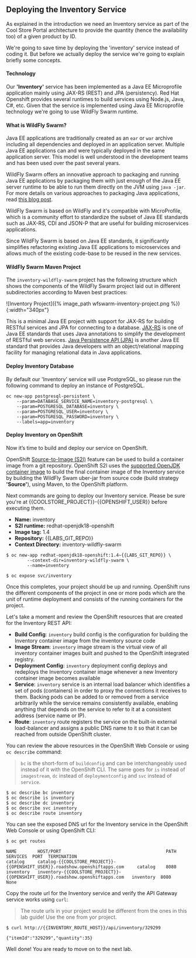 ## Deploying the Inventory Service

As explained in the introduction we need an Inventory service as part of the Cool Store Portal architecture to provide the quantity (hence the availability too) of a given product by ID.

We're going to save time by deploying the 'inventory' service instead of coding it. But before we actually deploy the service we're going to explain briefly some concepts.

#### Technology

Our **'Inventory'** service has been implemented as a Java EE Microprofile application mainly using JAX-RS (REST) and JPA (persistency). Red Hat Openshift provides several runtimes to build services using Node.js, Java, C#, etc. Given that the service is implemented using Java EE Microprofile technology we're going to use  WildFly Swarm runtime. 

#### What is WildFly Swarm?

Java EE applications are traditionally created as an `ear` or `war` archive including all dependencies and deployed in an application server. Multiple Java EE applications can and were typically deployed in the same application server. This model is well understood in the development teams and has been used over the past several years.

WildFly Swarm offers an innovative approach to packaging and running Java EE applications by packaging them with just enough of the Java EE server runtime to be able to run them directly on the JVM using `java -jar`. For more details on various approaches to packaging Java 
applications, read [this blog post](https://developers.redhat.com/blog/2017/08/24/the-skinny-on-fat-thin-hollow-and-uber).

WildFly Swarm is based on WildFly and it's compatible with MicroProfile, which is a community effort to standardize the subset of Java EE standards such as JAX-RS, CDI and JSON-P that are useful for building microservices applications.

Since WildFly Swarm is based on Java EE standards, it significantly simplifies refactoring existing Java EE applications to microservices and allows much of the existing code-base to be reused in the new services.

#### WildFly Swarm Maven Project 

The `inventory-wildfly-swarm` project has the following structure which shows the components of the WildFly Swarm project laid out in different subdirectories according to Maven best practices:

![Inventory Project]({% image_path wfswarm-inventory-project.png %}){:width="340px"}

This is a minimal Java EE project with support for JAX-RS for building RESTful services and JPA for connecting to a database. [JAX-RS](https://docs.oracle.com/javaee/7/tutorial/jaxrs.htm) is one of Java EE standards that uses Java annotations to simplify the development of RESTful web services. [Java Persistence API (JPA)](https://docs.oracle.com/javaee/7/tutorial/partpersist.htm) is another Java EE standard that provides Java developers with an object/relational mapping facility for managing relational data in Java applications.

#### Deploy Inventory Database
By default our 'Inventory' service will use PostgreSQL, so please run the following command to deploy an instance of PostgreSQL.

~~~shell
oc new-app postgresql-persistent \
    --param=DATABASE_SERVICE_NAME=inventory-postgresql \
    --param=POSTGRESQL_DATABASE=inventory \
    --param=POSTGRESQL_USER=inventory \
    --param=POSTGRESQL_PASSWORD=inventory \
    --labels=app=inventory
~~~

#### Deploy Inventory on OpenShift

Now it’s time to build and deploy our service on OpenShift. 

OpenShift [Source-to-Image (S2I)]({{OPENSHIFT_DOCS_BASE}}/architecture/core_concepts/builds_and_image_streams.html#source-build) 
feature can be used to build a container image from a git repository. OpenShift S2I uses the [supported OpenJDK container image](https://access.redhat.com/documentation/en-us/red_hat_jboss_middleware_for_openshift/3/html/red_hat_java_s2i_for_openshift) to build the final container image of the 
Inventory service by building the WildFly Swam uber-jar from source code (build strategy **'Source'**), using Maven, to the OpenShift platform.

Next commands are going to deploy our Inventory service. Please be sure you're at {{COOLSTORE_PROJECT}}-{{OPENSHIFT_USER}} before executing them.

* **Name:** inventory
* **S2I runtime:** redhat-openjdk18-openshift
* **Image tag:** 1.4
* **Repository:** {{LABS_GIT_REPO}}
* **Context Directory:** inventory-wildfly-swarm

~~~shell
$ oc new-app redhat-openjdk18-openshift:1.4~{{LABS_GIT_REPO}} \
        --context-dir=inventory-wildfly-swarm \
        --name=inventory

$ oc expose svc/inventory
~~~

Once this completes, your project should be up and running. OpenShift runs the different components of the project in one or more pods which are the unit of runtime deployment and consists of the running 
containers for the project. 

Let's take a moment and review the OpenShift resources that are created for the Inventory REST API:

* **Build Config**: `inventory` build config is the configuration for building the Inventory container image from the inventory source code
* **Image Stream**: `inventory` image stream is the virtual view of all inventory container images built and pushed to the OpenShift integrated registry.
* **Deployment Config**: `inventory` deployment config deploys and redeploys the Inventory container image whenever a new Inventory container image becomes available
* **Service**: `inventory` service is an internal load balancer which identifies a set of pods (containers) in order to proxy the connections it receives to them. Backing pods can be added to or removed from a service arbitrarily while the service remains consistently available, 
enabling anything that depends on the service to refer to it at a consistent address (service name or IP).
* **Route**: `inventory` route registers the service on the built-in external load-balancer and assigns a public DNS name to it so that it can be reached from outside OpenShift cluster.

You can review the above resources in the OpenShift Web Console or using `oc describe` command:

> `bc` is the short-form of `buildconfig` and can be interchangeably used 
> instead of it with the OpenShift CLI. The same goes for `is` instead 
> of `imagestream`, `dc` instead of `deploymentconfig` and `svc` instead of `service`.

~~~shell
$ oc describe bc inventory
$ oc describe is inventory
$ oc describe dc inventory
$ oc describe svc inventory
$ oc describe route inventory
~~~

You can see the exposed DNS url for the Inventory service in the OpenShift Web Console or using OpenShift CLI:

~~~shell
$ oc get routes

NAME        HOST/PORT                                        PATH       SERVICES  PORT  TERMINATION   
catalog     catalog-{{COOLSTORE_PROJECT}}-{{OPENSHIFT_USER}}.roadshow.openshiftapps.com     catalog    8080
inventory   inventory-{{COOLSTORE_PROJECT}}-{{OPENSHIFT_USER}}.roadshow.openshiftapps.com   inventory  8080            None
~~~

Copy the route url for the Inventory service and verify the API Gateway service works using `curl`:

> The route urls in your project would be different from the ones in this lab guide! Use the one from yor project.

~~~shell
$ curl http://{{INVENTORY_ROUTE_HOST}}/api/inventory/329299

{"itemId":"329299","quantity":35}
~~~

Well done! You are ready to move on to the next lab.
